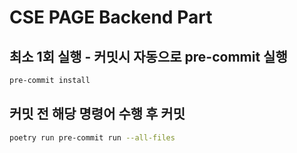 # CSE PAGE Backend Part

## 최소 1회 실행 - 커밋시 자동으로 pre-commit 실행

```bash
pre-commit install
```

## 커밋 전 해당 명령어 수행 후 커밋

```bash
poetry run pre-commit run --all-files
```
